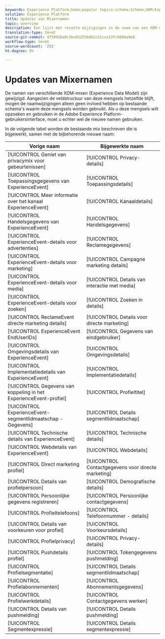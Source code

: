 ```yaml
---
keywords: Experience Platform;home;popular topics;schema;Schema;XDM;ExperienceEvent;fields;schemas;Schemas;Schema design;mixin;mixin;enduserids;end-user;end user;ids;updates;
solution: Experience Platform
title: Updates van Mixernamen
topic: overview
description: Een lijst met recente wijzigingen in de naam van een XDM-mix.
translation-type: tm+mt
source-git-commit: 4f50926a9c5bc02255bd62c51cca13fc9094a9e8
workflow-type: tm+mt
source-wordcount: '251'
ht-degree: 0%

---
```



# Updates van Mixernamen

De namen van verschillende XDM-mixen (Experience Data Model) zijn gewijzigd. Aangezien de veldstructuur van deze mengsels hetzelfde blijft, mogen de naamwijzigingen alleen geen invloed hebben op bestaande schema&#39;s waarin deze mengsels worden gebruikt. Als u deze mengsels wilt opzoeken en gebruiken in de Adobe Experience Platform-gebruikersinterface, moet u echter wel de nieuwe namen gebruiken.

In de volgende tabel worden de bestaande mix beschreven die is bijgewerkt, samen met de bijbehorende nieuwe naam:

| Vorige naam | Bijgewerkte naam |
| --- | --- |
| [!UICONTROL Geniet van privacymix voor gebeurtenissen] | [!UICONTROL Privacy-details] |
| [!UICONTROL Toepassingsgegevens van ExperienceEvent] | [!UICONTROL Toepassingsdetails] |
| [!UICONTROL Meer informatie over het kanaal ExperienceEvent] | [!UICONTROL Kanaaldetails] |
| [!UICONTROL Handelsgegevens van ExperienceEvent] | [!UICONTROL Handelsgegevens] |
| [!UICONTROL ExperienceEvent-details voor advertenties] | [!UICONTROL Reclamegegevens] |
| [!UICONTROL ExperienceEvent-details voor marketing] | [!UICONTROL Campagne marketing details] |
| [!UICONTROL ExperienceEvent-details voor media] | [!UICONTROL Details van interactie met media] |
| [!UICONTROL ExperienceEvent-details voor zoeken] | [!UICONTROL Zoeken in details] |
| [!UICONTROL ReclameEvent directe marketing details] | [!UICONTROL Details voor directe marketing] |
| [!UICONTROL ExperienceEvent EndUserIDs] | [!UICONTROL Gegevens van eindgebruiker] |
| [!UICONTROL Omgevingsdetails van ExperienceEvent] | [!UICONTROL Omgevingsdetails] |
| [!UICONTROL Implementatiedetails van ExperienceEvent] | [!UICONTROL Implementatiedetails] |
| [!UICONTROL Gegevens van koppeling in het ExperienceEvent-profiel] | [!UICONTROL Profieltitel] |
| [!UICONTROL ExperienceEvent-segmentlidmaatschap - Gegevens] | [!UICONTROL Details segmentlidmaatschap] |
| [!UICONTROL Technische details van ExperienceEvent] | [!UICONTROL Technische details] |
| [!UICONTROL Webdetails van ExperienceEvent] | [!UICONTROL Webdetails] |
| [!UICONTROL Direct marketing profiel] | [!UICONTROL Contactgegevens voor directe marketing] |
| [!UICONTROL Details van profielpersoon] | [!UICONTROL Demografische details] |
| [!UICONTROL Persoonlijke gegevens registreren] | [!UICONTROL Persoonlijke contactgegevens] |
| [!UICONTROL Profieltelefoons] | [!UICONTROL Telefoonnummer - details] |
| [!UICONTROL Details van voorkeuren voor profiel] | [!UICONTROL Voorkeursdetails] |
| [!UICONTROL Profielprivacy] | [!UICONTROL Privacy-details] |
| [!UICONTROL Pushdetails profiel] | [!UICONTROL Tokengegevens pushmelding] |
| [!UICONTROL Profielsegmentatie] | [!UICONTROL Details segmentlidmaatschap] |
| [!UICONTROL Profielabonnementen] | [!UICONTROL Abonnementsgegevens] |
| [!UICONTROL Profielwerkdetails] | [!UICONTROL Contactgegevens werken] |
| [!UICONTROL Details van pushmelding] | [!UICONTROL Details pushmelding] |
| [!UICONTROL Segmentexpressie] | [!UICONTROL Details segmentexpressie] |